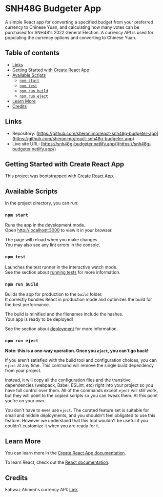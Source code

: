 # SNH48G Budgeter App

A simple React app for converting a specified budget from your preferred currency to Chinese Yuan, and calculating how many votes can be purchased for SNH48's 2022 General Election. A currency API is used for populating the currency options and converting to Chinese Yuan.

## Table of contents

- [Links](#links)
- [Getting Started with Create React App](#getting-started)
- [Available Scripts](#scripts)
  - [`npm start`](#npm-start)
  - [`npm test`](#npm-test)
  - [`npm run build`](#npm-build)
  - [`npm run eject`](#npm-eject)
- [Learn More](#learn-more)
- [Credits](#credits)

## Links

- Repository: [https://github.com/sheronimo/react-snh48g-budgeter-app](https://github.com/sheronimo/react-snh48g-budgeter-app)
- Live site URL: [https://snh48g-budgeter.netlify.app/](https://snh48g-budgeter.netlify.app/)

## Getting Started with Create React App

This project was bootstrapped with [Create React App](https://github.com/facebook/create-react-app).

## Available Scripts

In the project directory, you can run:

### `npm start`

Runs the app in the development mode.\
Open [http://localhost:3000](http://localhost:3000) to view it in your browser.

The page will reload when you make changes.\
You may also see any lint errors in the console.

### `npm test`

Launches the test runner in the interactive watch mode.\
See the section about [running tests](https://facebook.github.io/create-react-app/docs/running-tests) for more information.

### `npm run build`

Builds the app for production to the `build` folder.\
It correctly bundles React in production mode and optimizes the build for the best performance.

The build is minified and the filenames include the hashes.\
Your app is ready to be deployed!

See the section about [deployment](https://facebook.github.io/create-react-app/docs/deployment) for more information.

### `npm run eject`

**Note: this is a one-way operation. Once you `eject`, you can't go back!**

If you aren't satisfied with the build tool and configuration choices, you can `eject` at any time. This command will remove the single build dependency from your project.

Instead, it will copy all the configuration files and the transitive dependencies (webpack, Babel, ESLint, etc) right into your project so you have full control over them. All of the commands except `eject` will still work, but they will point to the copied scripts so you can tweak them. At this point you're on your own.

You don't have to ever use `eject`. The curated feature set is suitable for small and middle deployments, and you shouldn't feel obligated to use this feature. However we understand that this tool wouldn't be useful if you couldn't customize it when you are ready for it.

## Learn More

You can learn more in the [Create React App documentation](https://facebook.github.io/create-react-app/docs/getting-started).

To learn React, check out the [React documentation](https://reactjs.org/).

## Credits

Fahwaz Ahmed's currency API: [Link](https://github.com/fawazahmed0/currency-api)
